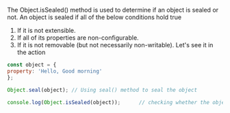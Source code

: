 
  The Object.isSealed() method is used to determine if an object is sealed or not. An object is sealed if all of the below conditions hold true
  1. If it is not extensible.
  2. If all of its properties are non-configurable.
  3. If it is not removable (but not necessarily non-writable).
  Let's see it in the action

  ```javascript
  const object = {
  property: 'Hello, Good morning'
  };

  Object.seal(object); // Using seal() method to seal the object

  console.log(Object.isSealed(object));      // checking whether the object is sealed or not
  ```
